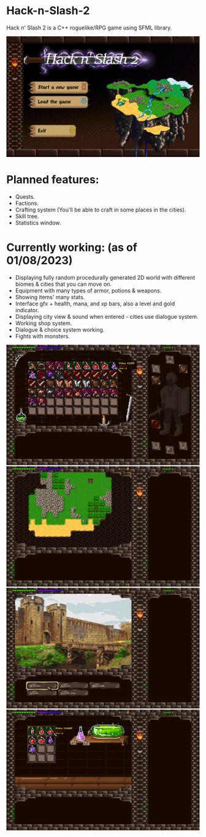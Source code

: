 # Hack-n-Slash-2
Hack n' Slash 2 is a C++ roguelike/RPG game using SFML library.

![Menu (work in progress)](https://raw.githubusercontent.com/wariacix/Hack-n-Slash-2/master/Generator/Screenshots/mainmenuimg.png)

# Planned features:
- Quests.
- Factions.
- Crafting system (You'll be able to craft in some places in the cities).
- Skill tree.
- Statistics window.

# Currently working: (as of 01/08/2023)
- Displaying fully random procedurally generated 2D world with different biomes & cities that you can move on.
- Equipment with many types of armor, potions & weapons.
- Showing items' many stats.
- Interface gfx + health, mana, and xp bars, also a level and gold indicator.
- Displaying city view & sound when entered - cities use dialogue system.
- Working shop system.
- Dialogue & choice system working.
- Fights with monsters.
 
![Equipment interface](https://raw.githubusercontent.com/wariacix/Hack-n-Slash-2/master/Generator/Screenshots/eqimg.png)
![Map interface WIP](https://raw.githubusercontent.com/wariacix/Hack-n-Slash-2/master/Generator/Screenshots/mainmapimg.png)
![City view](https://raw.githubusercontent.com/wariacix/Hack-n-Slash-2/master/Generator/Screenshots/dialogueimg.png)
![Alchemy shop view](https://raw.githubusercontent.com/wariacix/Hack-n-Slash-2/master/Generator/Screenshots/shopimg.png)
